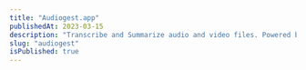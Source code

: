```yaml
---
title: "Audiogest.app"
publishedAt: 2023-03-15
description: "Transcribe and Summarize audio and video files. Powered by AI."
slug: "audiogest"
isPublished: true
---
```

